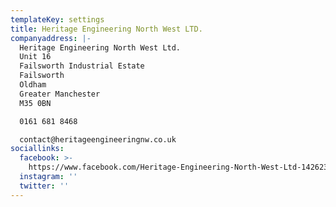 ```yaml
---
templateKey: settings
title: Heritage Engineering North West LTD.
companyaddress: |-
  Heritage Engineering North West Ltd. 
  Unit 16 
  Failsworth Industrial Estate 
  Failsworth 
  Oldham 
  Greater Manchester 
  M35 0BN

  0161 681 8468

  contact@heritageengineeringnw.co.uk
sociallinks:
  facebook: >-
    https://www.facebook.com/Heritage-Engineering-North-West-Ltd-1426232660962086/
  instagram: ''
  twitter: ''
---
```


